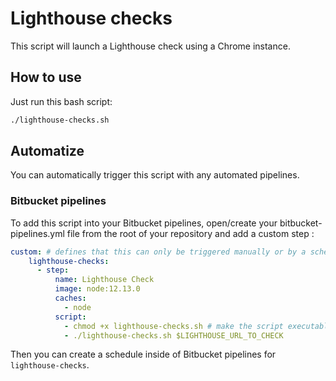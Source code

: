 # Lighthouse checks
This script will launch a Lighthouse check using a Chrome instance.

## How to use
Just run this bash script:
```bash
./lighthouse-checks.sh
```

## Automatize
You can automatically trigger this script with any automated pipelines.

### Bitbucket pipelines
To add this script into your Bitbucket pipelines, open/create your bitbucket-pipelines.yml file from the root of your repository and add a custom step :

```yaml
custom: # defines that this can only be triggered manually or by a schedule
    lighthouse-checks:
      - step:
          name: Lighthouse Check
          image: node:12.13.0
          caches:
            - node
          script:
            - chmod +x lighthouse-checks.sh # make the script executable
            - ./lighthouse-checks.sh $LIGHTHOUSE_URL_TO_CHECK
```

Then you can create a schedule inside of Bitbucket pipelines for `lighthouse-checks`.